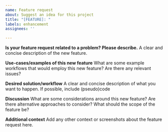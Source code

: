 ```yaml
---
name: Feature request
about: Suggest an idea for this project
title: "[FEATURE]: "
labels: enhancement
assignees: ''

---
```


**Is your feature request related to a problem? Please describe.**
A clear and concise description of the new feature.

**Use-cases/examples of this new feature**
What are some example workflows that would employ this new feature? Are there any relevant issues?

**Desired solution/workflow**
A clear and concise description of what you want to happen. If possible, include (pseudo)code

**Discussion**
What are some considerations around this new feature? Are there alternative approaches to consider? What should the scope of the feature be?

**Additional context**
Add any other context or screenshots about the feature request here.
